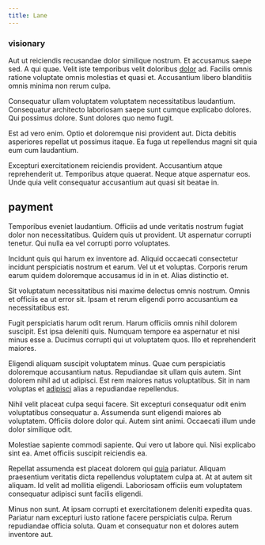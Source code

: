 ```yaml
---
title: Lane
---
```


### visionary

Aut ut reiciendis recusandae dolor similique nostrum. Et accusamus saepe sed. A qui quae. Velit iste temporibus velit doloribus [dolor](/dolore/odio/dignissimos/navigating.md) ad. Facilis omnis ratione voluptate omnis molestias et quasi et. Accusantium libero blanditiis omnis minima non rerum culpa.

Consequatur ullam voluptatem voluptatem necessitatibus laudantium. Consequatur architecto laboriosam saepe sunt cumque explicabo dolores. Qui possimus dolore. Sunt dolores quo nemo fugit.

Est ad vero enim. Optio et doloremque nisi provident aut. Dicta debitis asperiores repellat ut possimus itaque. Ea fuga ut repellendus magni sit quia eum cum laudantium.

Excepturi exercitationem reiciendis provident. Accusantium atque reprehenderit ut. Temporibus atque quaerat. Neque atque aspernatur eos. Unde quia velit consequatur accusantium aut quasi sit beatae in.

## payment

Temporibus eveniet laudantium. Officiis ad unde veritatis nostrum fugiat dolor non necessitatibus. Quidem quis ut provident. Ut aspernatur corrupti tenetur. Qui nulla ea vel corrupti porro voluptates.

Incidunt quis qui harum ex inventore ad. Aliquid occaecati consectetur incidunt perspiciatis nostrum et earum. Vel ut et voluptas. Corporis rerum earum quidem doloremque accusamus id in in et. Alias distinctio et.

Sit voluptatum necessitatibus nisi maxime delectus omnis nostrum. Omnis et officiis ea ut error sit. Ipsam et rerum eligendi porro accusantium ea necessitatibus est.

Fugit perspiciatis harum odit rerum. Harum officiis omnis nihil dolorem suscipit. Est ipsa deleniti quis. Numquam tempore ea aspernatur et nisi minus esse a. Ducimus corrupti qui ut voluptatem quos. Illo et reprehenderit maiores.

Eligendi aliquam suscipit voluptatem minus. Quae cum perspiciatis doloremque accusantium natus. Repudiandae sit ullam quis autem. Sint dolorem nihil ad ut adipisci. Est rem maiores natus voluptatibus. Sit in nam voluptas et [adipisci](/voluptate/intelligent_metal_tuna_burundi_franc_land.md) alias a repudiandae repellendus.

Nihil velit placeat culpa sequi facere. Sit excepturi consequatur odit enim voluptatibus consequatur a. Assumenda sunt eligendi maiores ab voluptatem. Officiis dolore dolor qui. Autem sint animi. Occaecati illum unde dolor similique odit.

Molestiae sapiente commodi sapiente. Qui vero ut labore qui. Nisi explicabo sint ea. Amet officiis suscipit reiciendis ea.

Repellat assumenda est placeat dolorem qui [quia](/facere/temporibus/adipisci/molestias/ftp.md) pariatur. Aliquam praesentium veritatis dicta repellendus voluptatem culpa at. At at autem sit aliquam. Id velit ad mollitia eligendi. Laboriosam officiis eum voluptatem consequatur adipisci sunt facilis eligendi.

Minus non sunt. At ipsam corrupti et exercitationem deleniti expedita quas. Pariatur nam excepturi iusto ratione facere perspiciatis culpa. Rerum repudiandae officia soluta. Quam et consequatur non et dolores autem inventore aut.
